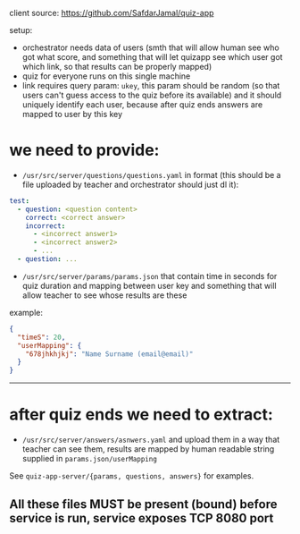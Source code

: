 client source: https://github.com/SafdarJamal/quiz-app

setup:

- orchestrator needs data of users (smth that will allow human see who got what score, and something that will let quizapp see which user got which link, so that results can be properly mapped)
- quiz for everyone runs on this single machine
- link requires query param: `ukey`, this param should be random (so that users can't guess access to the quiz before its available) and it should uniquely identify each user, because after quiz ends answers are mapped to user by this key

# we need to provide:

- `/usr/src/server/questions/questions.yaml` in format (this should be a file uploaded by teacher and orchestrator should just dl it):

```yaml
test:
  - question: <question content>
    correct: <correct answer>
    incorrect:
      - <incorrect answer1>
      - <incorrect answer2>
      - ...
  - question: ...
```

- `/usr/src/server/params/params.json` that contain time in seconds for quiz duration and mapping between user key and something that will allow teacher to see whose results are these

example:

```json
{
  "timeS": 20,
  "userMapping": {
    "678jhkhjkj": "Name Surname (email@email)"
  }
}
```

---

# after quiz ends we need to extract:

- `/usr/src/server/answers/asnwers.yaml` and upload them in a way that teacher can see them, results are mapped by human readable string supplied in `params.json/userMapping`

See `quiz-app-server/{params, questions, answers}` for examples.

## All these files MUST be present (bound) before service is run, service exposes TCP 8080 port
